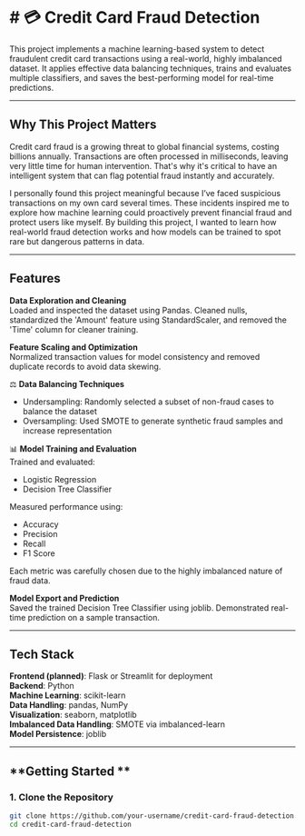 # # 💳 Credit Card Fraud Detection

This project implements a machine learning-based system to detect fraudulent credit card transactions using a real-world, highly imbalanced dataset. It applies effective data balancing techniques, trains and evaluates multiple classifiers, and saves the best-performing model for real-time predictions.

---

## **Why This Project Matters**

Credit card fraud is a growing threat to global financial systems, costing billions annually. Transactions are often processed in milliseconds, leaving very little time for human intervention. That's why it's critical to have an intelligent system that can flag potential fraud instantly and accurately.

I personally found this project meaningful because I’ve faced suspicious transactions on my own card several times. These incidents inspired me to explore how machine learning could proactively prevent financial fraud and protect users like myself. By building this project, I wanted to learn how real-world fraud detection works and how models can be trained to spot rare but dangerous patterns in data.

---

## **Features**

 **Data Exploration and Cleaning**  
Loaded and inspected the dataset using Pandas. Cleaned nulls, standardized the 'Amount' feature using StandardScaler, and removed the 'Time' column for cleaner training.

 **Feature Scaling and Optimization**  
Normalized transaction values for model consistency and removed duplicate records to avoid data skewing.

⚖️ **Data Balancing Techniques**  
- Undersampling: Randomly selected a subset of non-fraud cases to balance the dataset  
- Oversampling: Used SMOTE to generate synthetic fraud samples and increase representation

📊 **Model Training and Evaluation**  
Trained and evaluated:
- Logistic Regression  
- Decision Tree Classifier  

Measured performance using:
- Accuracy  
- Precision  
- Recall  
- F1 Score  

Each metric was carefully chosen due to the highly imbalanced nature of fraud data.

 **Model Export and Prediction**  
Saved the trained Decision Tree Classifier using joblib. Demonstrated real-time prediction on a sample transaction.

---

## **Tech Stack**

**Frontend (planned)**: Flask or Streamlit for deployment  
**Backend**: Python  
**Machine Learning**: scikit-learn  
**Data Handling**: pandas, NumPy  
**Visualization**: seaborn, matplotlib  
**Imbalanced Data Handling**: SMOTE via imbalanced-learn  
**Model Persistence**: joblib

---

## **Getting Started **

### **1. Clone the Repository**

```bash
git clone https://github.com/your-username/credit-card-fraud-detection.git
cd credit-card-fraud-detection
